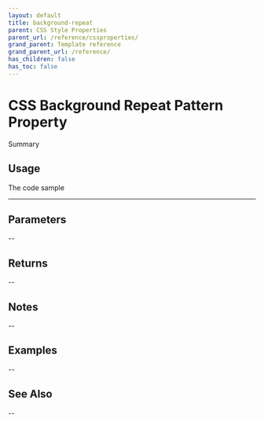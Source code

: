 ```yaml
---
layout: default
title: background-repeat
parent: CSS Style Properties
parent_url: /reference/cssproperties/
grand_parent: Template reference
grand_parent_url: /reference/
has_children: false
has_toc: false
---
```


# CSS Background Repeat Pattern Property

Summary

## Usage

 The code sample

---

## Parameters

--

## Returns 

--

## Notes


-- 

## Examples


--


## See Also


--


